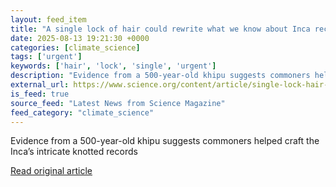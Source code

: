 ```yaml
---
layout: feed_item
title: "A single lock of hair could rewrite what we know about Inca record-keeping"
date: 2025-08-13 19:21:30 +0000
categories: [climate_science]
tags: ['urgent']
keywords: ['hair', 'lock', 'single', 'urgent']
description: "Evidence from a 500-year-old khipu suggests commoners helped craft the Inca’s intricate knotted records"
external_url: https://www.science.org/content/article/single-lock-hair-could-rewrite-what-we-know-about-inca-record-keeping
is_feed: true
source_feed: "Latest News from Science Magazine"
feed_category: "climate_science"
---
```


Evidence from a 500-year-old khipu suggests commoners helped craft the Inca’s intricate knotted records

[Read original article](https://www.science.org/content/article/single-lock-hair-could-rewrite-what-we-know-about-inca-record-keeping)
